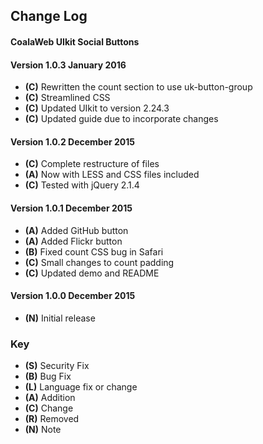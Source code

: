 ## Change Log

#### CoalaWeb UIkit Social Buttons

#### Version 1.0.3 January 2016
- **(C)** Rewritten the count section to use uk-button-group  
- **(C)** Streamlined CSS
- **(C)** Updated UIkit to version 2.24.3
- **(C)** Updated guide due to incorporate changes


#### Version 1.0.2 December 2015
- **(C)** Complete restructure of files
- **(A)** Now with LESS and CSS files included
- **(C)** Tested with jQuery 2.1.4

#### Version 1.0.1 December 2015
- **(A)** Added GitHub button
- **(A)** Added Flickr button
- **(B)** Fixed count CSS bug in Safari
- **(C)** Small changes to count padding
- **(C)** Updated demo and README

#### Version 1.0.0 December 2015
- **(N)** Initial release

### Key
- **(S)** Security Fix
- **(B)** Bug Fix
- **(L)** Language fix or change
- **(A)** Addition
- **(C)** Change
- **(R)** Removed
- **(N)** Note